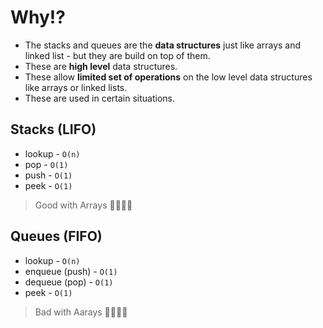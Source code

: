 # Why!?

- The stacks and queues are the **data structures** just like arrays and linked list - but they are build on top of them.
- These are **high level** data structures.
- These allow **limited set of operations** on the low level data structures like arrays or linked lists.
- These are used in certain situations.

## Stacks (LIFO)

- lookup - `O(n)`
- pop - `O(1)`
- push - `O(1)`
- peek - `O(1)`

> Good with Arrays 👍🏻👍🏻

## Queues (FIFO)

- lookup - `O(n)`
- enqueue (push) - `O(1)`
- dequeue (pop) - `O(1)`
- peek - `O(1)`

> Bad with Aarays 👎🏻👎🏻